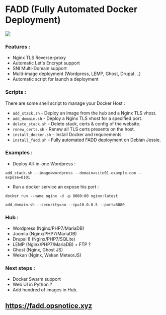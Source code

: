 # FADD (Fully Automated Docker Deployment)
![](https://opsnotice.xyz/content/images/2016/08/FADD-small.png)
### Features :
- Nginx TLS Reverse-proxy
- Automatic Let's Encrypt support
- SNI Multi-Domain support
- Multi-image deployment (Wordpress, LEMP, Ghost, Drupal ...)
- Automatic script for launch a deployment

### Scripts :
There are some shell script to manage your Docker Host :
- `add_stack.sh` - Deploy an image from the hub and a Nginx TLS vhost.
- `add_domain.sh` - Deploy a Nginx TLS vhost for a specified port.
- `delete_stack.sh` - Delete stack, certs & config of the website.
- `renew_certs.sh` - Renew all TLS certs presents on the host.
- `install_docker.sh` - Install Docker and requirements
- `install_fadd.sh` - Fully automated FADD deployment on Debian Jessie.

### Examples :
- Deploy All-in-one Wordpress :

`add_stack.sh --image=wordpress --domain=site01.example.com --expose=8101`

- Run a docker service an expose his port :

`docker run --name nginx -d -p 8080:80 nginx:latest`

`add_domain.sh --security=no --ip=10.0.0.5 --port=8080`

### Hub :
- Wordpress (Nginx/PHP7/MariaDB)
- Joomla (Nginx/PHP7/MariaDB)
- Drupal 8 (Nginx/PHP7/SQLite)
- LEMP (Nginx/PHP7/MariaDB) + FTP ?
- Ghost (Nginx, Ghost JS)
- Wekan (Nginx, Wekan MeteorJS)

### Next steps :
- Docker Swarm support
- Web UI in Python ?
- Add hundred of images in Hub.

## https://fadd.opsnotice.xyz
